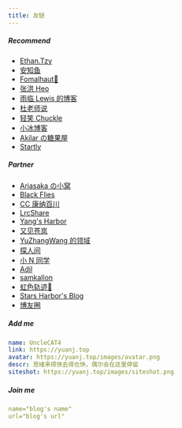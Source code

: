 ```yaml
---
title: 友链
---
```


##### Recommend

- [Ethan.Tzy](https://fe32.top)
- [安知鱼](https://blog.anheyu.com)
- [Fomalhaut🥝](https://www.fomal.cc)
- [张洪 Heo](https://blog.zhheo.com)
- [雨临 Lewis 的博客](https://lewky.cn)
- [杜老师说](https://dusays.com)
- [轻笑 Chuckle](https://www.qcqx.cn)
- [小冰博客](https://zfe.one)
- [Akilar の糖果屋](https://akilar.top)
- [Startly](https://startcrtly.org)

##### Partner

- [Ariasaka の小窝](https://yisous.xyz)
- [Black Flies](https://www.yyyzyyyz.cn)
- [CC 康纳百川](https://blog.ccknbc.cc)
- [LrcShare](https://lrcshare.com)
- [Yang's Harbor](https://discover304.top)
- [又见苍岚](https://www.zywvvd.com)
- [YuZhangWang 的领域](https://yuzhang.wang)
- [探人间](https://www.hydsb0.com)
- [小 N 同学](https://www.imcharon.com)
- [Adil](https://blog.adil.com.cn)
- [samkallon](https://yuanj.top/)
- [虹色轨迹🌠](https://dil.illlli.com)
- [Stars Harbor's Blog](https://blog.starsharbor.com)
- [博友圈](https://www.boyouquan.com/home)

##### Add me

```yml
name: UncleCAT4
link: https://yuanj.top
avatar: https://yuanj.top/images/avatar.png
descr: 思绪来得快去得也快，偶尔会在这里停留
siteshot: https://yuanj.top/images/siteshot.png
```
##### Join me

```yml
name="blog's name"
url="blog's url"
```

<!-- <div id="tcomment"></div>
<script src="https://cdn.staticfile.org/twikoo/1.6.22/twikoo.all.min.js"></script>
<script>
twikoo.init({
  envId: 'https://twikoo-yuanj.netlify.app/.netlify/functions/twikoo',
  el: '#tcomment', 
})
</script> -->
<!-- <div id="cusdis_thread"
  data-host="https://cusdis.com"
  data-app-id="3b34877a-34f0-4b03-a5f9-8ca25231e4cd"
  data-page-id="{{ .Title }}"
  data-page-url="{{ .Permalink }}"
  data-page-title="{{ .Title }}"
></div>
<script async defer src="/js/cusdis.es.js"></script> -->
<!-- <script src="https://utteranc.es/client.js"
        repo="yuanj82/blog"
        issue-term="title"
        theme="github-light"
        crossorigin="anonymous"
        async>
</script> -->
<script src="https://giscus.app/client.js"
        data-repo="yuanj82/blog"
        data-repo-id="R_kgDOKXKUsQ"
        data-category="Announcements"
        data-category-id="DIC_kwDOKXKUsc4CZj38"
        data-mapping="title"
        data-strict="0"
        data-reactions-enabled="0"
        data-emit-metadata="0"
        data-input-position="bottom"
        data-theme="light"
        data-lang="en"
        crossorigin="anonymous"
        async>
</script>